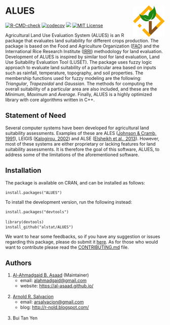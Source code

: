 # ALUES <img src="logo.svg" align="right" width="100"/>

<!-- badges: start -->
[![R-CMD-check](https://github.com/alstat/ALUES/workflows/R-CMD-check/badge.svg)](https://github.com/alstat/ALUES/actions)
[![codecov](https://codecov.io/gh/alstat/ALUES/branch/master/graph/badge.svg?token=UE1J3JZK48)](https://app.codecov.io/gh/alstat/ALUES/)
[![](https://img.shields.io/badge/docs-dev-blue.svg)](https://alstat.github.io/ALUES/)
[![MIT License](https://img.shields.io/badge/license-MIT-green.svg)](https://github.com/alstat/ALUES/blob/master/LICENSE.md)
<!-- badges: end -->

Agricultural Land Use Evaluation System (ALUES) is an R package that evaluates land suitability for
different crops production. The package is based on the Food and Agriculture Organization ([FAO](https://www.fao.org/home/en/)) and the
International Rice Research Institute ([IRRI](https://www.irri.org/)) methodology for land evaluation. Development of ALUES is inspired by similar tool for land evaluation, Land Use Suitability Evaluation Tool (LUSET). The package
uses fuzzy logic approach to evaluate land suitability of a particular area based on inputs such as rainfall,
temperature, topography, and soil properties. The membership functions used for fuzzy modeling are the
following: _Triangular_, _Trapezoidal_ and _Gaussian_. The methods for computing the overall suitability of a particular area are also included, and these are the _Minimum_, _Maximum_ and _Average_. Finally, ALUES is a highly optimized library with core algorithms written in C++.

## Statement of Need
Several computer systems have been developed for agricultural land suitability assessments. Examples of these are ALES ([Johnson & Cramb, 1991](https://doi.org/10.1111/j.1475-2743.1991.tb00881.x)), LEIGIS ([Kalogirou, 2002](https://doi.org/10.1016/S0198-9715(01)00031-X)) and ALSE ([Elsheikh et al., 2013](https://doi.org/10.1016/j.compag.2013.02.003)). However, most of these systems are either proprietary or lacking features for land suitability assessments. It is therefore the goal of this software, ALUES, to address some of the limitations of the aforementioned software.

## Installation
The package is available on CRAN, and can be installed as follows:

```{r}
install.packages("ALUES")
```
To install the development version, run the following instead:
```{r}
install.packages("devtools")

library(devtools)
install_github("alstat/ALUES")
```
We want to hear some feedbacks, so if you have any suggestion or issues regarding this package, please do submit it [here](https://github.com/alstat/ALUES/issues/). As for those who would want to contribute please read the [CONTRIBUTING.md](https://github.com/alstat/ALUES/blob/master/CONTRIBUTING.md) file.

## Authors
1. [Al-Ahmadgaid B. Asaad](https://github.com/alstat/) (Maintainer)
    * email: alahmadgaid@gmail.com
    * website: https://al-asaad.github.io/
<br><br>
2. [Arnold R. Salvacion](https://github.com/arsalvacion/)
    * email: arsalvacion@gmail.com
    * blog: http://r-nold.blogspot.com/
<br><br>
3. Bui Tan Yen
    


